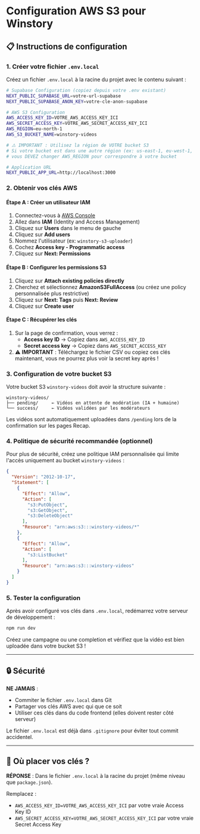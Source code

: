 # Configuration AWS S3 pour Winstory

## 📋 Instructions de configuration

### 1. Créer votre fichier `.env.local`

Créez un fichier `.env.local` à la racine du projet avec le contenu suivant :

```bash
# Supabase Configuration (copiez depuis votre .env existant)
NEXT_PUBLIC_SUPABASE_URL=votre-url-supabase
NEXT_PUBLIC_SUPABASE_ANON_KEY=votre-cle-anon-supabase

# AWS S3 Configuration
AWS_ACCESS_KEY_ID=VOTRE_AWS_ACCESS_KEY_ICI
AWS_SECRET_ACCESS_KEY=VOTRE_AWS_SECRET_ACCESS_KEY_ICI
AWS_REGION=eu-north-1
AWS_S3_BUCKET_NAME=winstory-videos

# ⚠️ IMPORTANT : Utilisez la région de VOTRE bucket S3
# Si votre bucket est dans une autre région (ex: us-east-1, eu-west-1, etc.)
# vous DEVEZ changer AWS_REGION pour correspondre à votre bucket

# Application URL
NEXT_PUBLIC_APP_URL=http://localhost:3000
```

### 2. Obtenir vos clés AWS

#### Étape A : Créer un utilisateur IAM
1. Connectez-vous à [AWS Console](https://console.aws.amazon.com/)
2. Allez dans **IAM** (Identity and Access Management)
3. Cliquez sur **Users** dans le menu de gauche
4. Cliquez sur **Add users**
5. Nommez l'utilisateur (ex: `winstory-s3-uploader`)
6. Cochez **Access key - Programmatic access**
7. Cliquez sur **Next: Permissions**

#### Étape B : Configurer les permissions S3
1. Cliquez sur **Attach existing policies directly**
2. Cherchez et sélectionnez **AmazonS3FullAccess** (ou créez une policy personnalisée plus restrictive)
3. Cliquez sur **Next: Tags** puis **Next: Review**
4. Cliquez sur **Create user**

#### Étape C : Récupérer les clés
1. Sur la page de confirmation, vous verrez :
   - **Access key ID** → Copiez dans `AWS_ACCESS_KEY_ID`
   - **Secret access key** → Copiez dans `AWS_SECRET_ACCESS_KEY`
2. ⚠️ **IMPORTANT** : Téléchargez le fichier CSV ou copiez ces clés maintenant, vous ne pourrez plus voir la secret key après !

### 3. Configuration de votre bucket S3

Votre bucket S3 `winstory-videos` doit avoir la structure suivante :

```
winstory-videos/
├── pending/     ← Vidéos en attente de modération (IA + humaine)
└── success/     ← Vidéos validées par les modérateurs
```

Les vidéos sont automatiquement uploadées dans `/pending` lors de la confirmation sur les pages Recap.

### 4. Politique de sécurité recommandée (optionnel)

Pour plus de sécurité, créez une politique IAM personnalisée qui limite l'accès uniquement au bucket `winstory-videos` :

```json
{
  "Version": "2012-10-17",
  "Statement": [
    {
      "Effect": "Allow",
      "Action": [
        "s3:PutObject",
        "s3:GetObject",
        "s3:DeleteObject"
      ],
      "Resource": "arn:aws:s3:::winstory-videos/*"
    },
    {
      "Effect": "Allow",
      "Action": [
        "s3:ListBucket"
      ],
      "Resource": "arn:aws:s3:::winstory-videos"
    }
  ]
}
```

### 5. Tester la configuration

Après avoir configuré vos clés dans `.env.local`, redémarrez votre serveur de développement :

```bash
npm run dev
```

Créez une campagne ou une completion et vérifiez que la vidéo est bien uploadée dans votre bucket S3 !

---

## 🔒 Sécurité

**NE JAMAIS** :
- Commiter le fichier `.env.local` dans Git
- Partager vos clés AWS avec qui que ce soit
- Utiliser ces clés dans du code frontend (elles doivent rester côté serveur)

Le fichier `.env.local` est déjà dans `.gitignore` pour éviter tout commit accidentel.

---

## 🎯 Où placer vos clés ?

**RÉPONSE** : Dans le fichier `.env.local` à la racine du projet (même niveau que `package.json`).

Remplacez :
- `AWS_ACCESS_KEY_ID=VOTRE_AWS_ACCESS_KEY_ICI` par votre vraie Access Key ID
- `AWS_SECRET_ACCESS_KEY=VOTRE_AWS_SECRET_ACCESS_KEY_ICI` par votre vraie Secret Access Key

